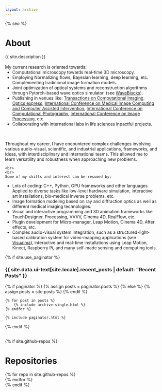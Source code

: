 ```yaml
---
layout: archive
---
```

{% seo %}

<h1 class="page__title" itemprop="headline">About</h1>
<article class="text__description">
    {{ site.description }}
    <br>
    <br>
    My current research is oriented towards:
    <ul style="margin-top: 0; margin-bottom: 0;">    
        <li style="margin-top: 0; margin-bottom: 0;">Computational microscopy towards real-time 3D microscopy.</li>
        <li style="margin-top: 0; margin-bottom: 0;">Employing Normalizing flows, Bayesian learning, deep learning, etc. Complementing tradicional image formation models.</li>
        <li style="margin-top: 0; margin-bottom: 0;">Joint optimization of optical systems and reconstruction algorithms through Pytorch-based wave optics simulator. (see <a href="https://github.com/pvjosue/WaveBlocks">WaveBlocks</a>).</li>
        <li style="margin-top: 0; margin-bottom: 0;">Publishing in venues like: <a href="/LFMNet">Transactions on Computational Imaging</a>, <a href="/artifact-free">Optics express</a>, <a href="/concurrent-segmentation">International Conference on Medical Image Computing and Computer Assisted Intervention</a>, <a href="/SLXLFMNet">International Conference on Computational Photography</a>, <a href="/WaveBlocks">International Conference on Image Processing</a>, etc.
        </li>
        <li style="margin-top: 0; margin-bottom: 0;">Collaborating with international labs in life sciences inpactful projects.</li>
    </ul>
    <br>
    <br>
<!-- In my ongoing Ph.D., I built up intuition on Wave-Optics and machine learning algorithms, allowing me to complement the fluorescent microscope image formation model with Deep and Bayesian Learning.
<br>
<br> -->

Throughout my career, I have encountered complex challenges involving various audio-visual, scientific, and industrial applications, frameworks, and ideas, with interdisciplinary and international teams. This allowed me to learn versatility and robustness when approaching new problems.

    <br>
    <br>
    Some of my skills and interest can be resumed by:
<ul style="margin-top: 0; margin-bottom: 0;">    
        <li style="margin-top: 0; margin-bottom: 0;">Lots of coding: C++, Python, GPU frameworks and other languages. Applied to diverse tasks like low-level hardware simulation, interactive art installations, bio-medical inverse problems, etc.</li>
        <li style="margin-top: 0; margin-bottom: 0;">Image formation modeling based on ray and diffraction optics as well as different medical imaging technologies.</li>
        <li style="margin-top: 0; margin-bottom: 0;">Visual and interactive programming and 3D animation frameworks like TouchDesigner, Processing, VVVV, Cinema 4D, RealFlow, etc.</li>
        <li style="margin-top: 0; margin-bottom: 0;">Plugin development for Micro-manager, Leap Motion, Cinema 4D, After effects, etc.</li>
        <li style="margin-top: 0; margin-bottom: 0;">Complex audio-visual system integration, such as a structured-light-based calibration system for video-mapping applications (see <a href="https://www.visualma.com">Visualma</a>), interactive and real-time installations using Leap Motion, Kinect, Raspberry Pi, and many self-made sensing and computing tools.</li>
    </ul>

</article>
  
{% if site.use_paginator %}
    <h3 class="archive__subtitle">{{ site.data.ui-text[site.locale].recent_posts | default: "Recent Posts" }}</h3>
    {% if paginator %}
        {% assign posts = paginator.posts %}
    {% else %}
        {% assign posts = site.posts %}
    {% endif %}

    {% for post in posts %}
        {% include archive-single.html %}
    {% endfor %}

    {% include paginator.html %}
{% endif %}


<br>
{% if site.github-repos %}
<h1>Repositories</h1>
<div class="grid__wrapper">
{% for repo in site.github-repos %}
  <div class="github-card" data-github="{{repo.name}}" data-width="300em" data-height="" data-theme="default"></div>
{% endfor %}
</div>
<script src="/assets/github-cards/src/widget.js"></script>
{% endif %}
